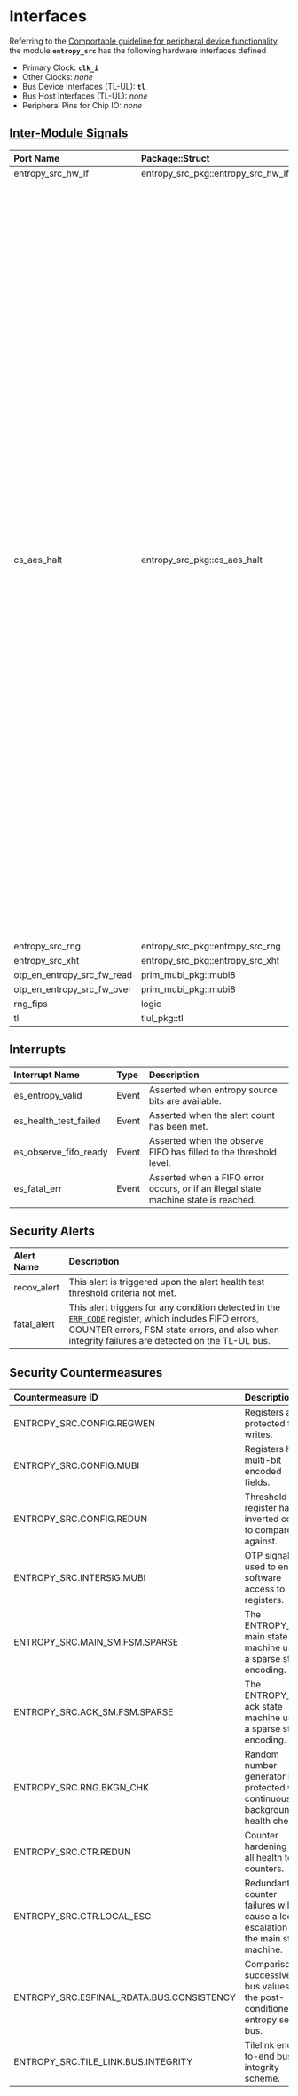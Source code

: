 # Interfaces

<!-- BEGIN CMDGEN util/regtool.py --interfaces ./hw/ip/entropy_src/data/entropy_src.hjson -->
Referring to the [Comportable guideline for peripheral device functionality](https://opentitan.org/book/doc/contributing/hw/comportability), the module **`entropy_src`** has the following hardware interfaces defined
- Primary Clock: **`clk_i`**
- Other Clocks: *none*
- Bus Device Interfaces (TL-UL): **`tl`**
- Bus Host Interfaces (TL-UL): *none*
- Peripheral Pins for Chip IO: *none*

## [Inter-Module Signals](https://opentitan.org/book/doc/contributing/hw/comportability/index.html#inter-signal-handling)

| Port Name                  | Package::Struct                    | Type    | Act   |   Width | Description                                                                                                                                                                                                                                                                                                                                                                                                                                                                                                                                                                                                                                                                                                               |
|:---------------------------|:-----------------------------------|:--------|:------|--------:|:--------------------------------------------------------------------------------------------------------------------------------------------------------------------------------------------------------------------------------------------------------------------------------------------------------------------------------------------------------------------------------------------------------------------------------------------------------------------------------------------------------------------------------------------------------------------------------------------------------------------------------------------------------------------------------------------------------------------------|
| entropy_src_hw_if          | entropy_src_pkg::entropy_src_hw_if | req_rsp | rsp   |       1 |                                                                                                                                                                                                                                                                                                                                                                                                                                                                                                                                                                                                                                                                                                                           |
| cs_aes_halt                | entropy_src_pkg::cs_aes_halt       | req_rsp | req   |       1 | Coordinate activity between CSRNG's AES and Entropy Source's SHA3. The idea is that Entropy Source requests CSRNG's AES to halt and waits for CSRNG to acknowledge before it starts its SHA3. While SHA3 runs, Entropy Source keeps the request high. CSRNG may not drop the acknowledge before Entropy Source drops the request.  Current limitations: 1. During startup and in Firmware Override - Extract & Insert mode, Entropy Source makes no AES Halt requests but still activates its SHA3 engine. 2. Outside Firmware Override - Extract & Insert mode, Entropy Source may activate its SHA3 engine without requesting AES Halt, but no more than for 24 Keccak rounds (24 clock cycles) every 512 clock cycles. |
| entropy_src_rng            | entropy_src_pkg::entropy_src_rng   | req_rsp | req   |       1 |                                                                                                                                                                                                                                                                                                                                                                                                                                                                                                                                                                                                                                                                                                                           |
| entropy_src_xht            | entropy_src_pkg::entropy_src_xht   | req_rsp | req   |       1 |                                                                                                                                                                                                                                                                                                                                                                                                                                                                                                                                                                                                                                                                                                                           |
| otp_en_entropy_src_fw_read | prim_mubi_pkg::mubi8               | uni     | rcv   |       1 |                                                                                                                                                                                                                                                                                                                                                                                                                                                                                                                                                                                                                                                                                                                           |
| otp_en_entropy_src_fw_over | prim_mubi_pkg::mubi8               | uni     | rcv   |       1 |                                                                                                                                                                                                                                                                                                                                                                                                                                                                                                                                                                                                                                                                                                                           |
| rng_fips                   | logic                              | uni     | req   |       1 |                                                                                                                                                                                                                                                                                                                                                                                                                                                                                                                                                                                                                                                                                                                           |
| tl                         | tlul_pkg::tl                       | req_rsp | rsp   |       1 |                                                                                                                                                                                                                                                                                                                                                                                                                                                                                                                                                                                                                                                                                                                           |

## Interrupts

| Interrupt Name        | Type   | Description                                                                         |
|:----------------------|:-------|:------------------------------------------------------------------------------------|
| es_entropy_valid      | Event  | Asserted when entropy source bits are available.                                    |
| es_health_test_failed | Event  | Asserted when the alert count has been met.                                         |
| es_observe_fifo_ready | Event  | Asserted when the observe FIFO has filled to the threshold level.                   |
| es_fatal_err          | Event  | Asserted when a FIFO error occurs, or if an illegal state machine state is reached. |

## Security Alerts

| Alert Name   | Description                                                                                                                                                                                                                       |
|:-------------|:----------------------------------------------------------------------------------------------------------------------------------------------------------------------------------------------------------------------------------|
| recov_alert  | This alert is triggered upon the alert health test threshold criteria not met.                                                                                                                                                    |
| fatal_alert  | This alert triggers for any condition detected in the [`ERR_CODE`](registers.md#err_code) register, which includes FIFO errors, COUNTER errors, FSM state errors, and also when integrity failures are detected on the TL-UL bus. |

## Security Countermeasures

| Countermeasure ID                         | Description                                                                         |
|:------------------------------------------|:------------------------------------------------------------------------------------|
| ENTROPY_SRC.CONFIG.REGWEN                 | Registers are protected from writes.                                                |
| ENTROPY_SRC.CONFIG.MUBI                   | Registers have multi-bit encoded fields.                                            |
| ENTROPY_SRC.CONFIG.REDUN                  | Threshold register has an inverted copy to compare against.                         |
| ENTROPY_SRC.INTERSIG.MUBI                 | OTP signal used to enable software access to registers.                             |
| ENTROPY_SRC.MAIN_SM.FSM.SPARSE            | The ENTROPY_SRC main state machine uses a sparse state encoding.                    |
| ENTROPY_SRC.ACK_SM.FSM.SPARSE             | The ENTROPY_SRC ack state machine uses a sparse state encoding.                     |
| ENTROPY_SRC.RNG.BKGN_CHK                  | Random number generator is protected with continuous background health checks.      |
| ENTROPY_SRC.CTR.REDUN                     | Counter hardening for all health test counters.                                     |
| ENTROPY_SRC.CTR.LOCAL_ESC                 | Redundant counter failures will cause a local escalation to the main state machine. |
| ENTROPY_SRC.ESFINAL_RDATA.BUS.CONSISTENCY | Comparison on successive bus values for the post-conditioned entropy seed bus.      |
| ENTROPY_SRC.TILE_LINK.BUS.INTEGRITY       | Tilelink end-to-end bus integrity scheme.                                           |


<!-- END CMDGEN -->
